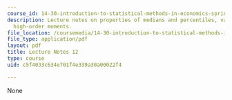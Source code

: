 ```yaml
---
course_id: 14-30-introduction-to-statistical-methods-in-economics-spring-2009
description: Lecture notes on properties of medians and percentiles, variance, and
  high-order moments.
file_location: /coursemedia/14-30-introduction-to-statistical-methods-in-economics-spring-2009/c5f4033c634e701f4e339a30a00022f4_MIT14_30s09_lec12.pdf
file_type: application/pdf
layout: pdf
title: Lecture Notes 12
type: course
uid: c5f4033c634e701f4e339a30a00022f4

---
```

None